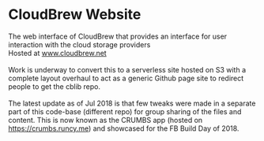 # CloudBrew Website
The web interface of CloudBrew that provides an interface for user interaction with the cloud storage providers
<br/>
Hosted at www.cloudbrew.net
<br/><br/>
Work is underway to convert this to a serverless site hosted on S3 with a complete layout overhaul to act as a generic Github page site to redirect people to get the cblib repo.
<br/><br/>
The latest update as of Jul 2018 is that few tweaks were made in a separate part of this code-base (different repo) for group sharing of the files and content. This is now known as the CRUMBS app (hosted on https://crumbs.runcy.me) and showcased for the FB Build Day of 2018.
